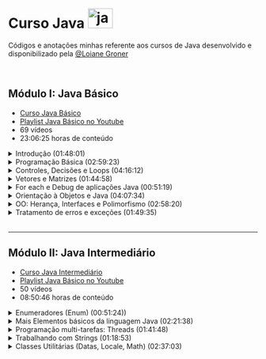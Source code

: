 # Curso Java <img alt="java" height="40" width="50" src="https://cdn.jsdelivr.net/gh/devicons/devicon/icons/java/java-original.svg" />

Códigos e anotações minhas referente aos cursos de Java desenvolvido e disponibilizado pela [@Loiane Groner](https://github.com/loiane)

<br>

## Módulo I: Java Básico

- [Curso Java Básico](https://loiane.training/curso/java-basico)
- [Playlist Java Básico no Youtube](https://www.youtube.com/watch?v=LnORjqZUMIQ&list=PLGxZ4Rq3BOBq0KXHsp5J3PxyFaBIXVs3r)
- 69 vídeos
- 23:06:25 horas de conteúdo

<details>
<summary>Introdução (01:48:01)</summary>

### [Aula 01](https://www.youtube.com/watch?v=LnORjqZUMIQ)

- Intrudução e dicas

### [Aula 02](https://www.youtube.com/watch?v=ddhH97IPrFY)

- Instalação do Java no Windows

### [Aula 03](https://www.youtube.com/watch?v=BTNp4P12DIs)

- Instalação do Java no Ubuntu

### [Aula 04](https://www.youtube.com/watch?v=xQEauKE4NTw)

- Instalação do Java no Mac OS

## Começando com Java (02:31:03)

### [Aula 05](https://www.youtube.com/watch?v=mu2ti43cgwc)

- Primeiro programa em Java (sem utilização de IDE)
- [Correção exercícios aula 05](https://www.youtube.com/watch?v=3rZNefsMmKs)

### [Aula 06](https://www.youtube.com/watch?v=dhGPGv7XCM8)

- Passando argumentos para o programa (sem utilização de IDE)
- [Correção exercíos aula 05](https://www.youtube.com/watch?v=Ebvl0BlnD-U)

### [Aula 07](https://www.youtube.com/watch?v=NoEoOaTSFMo)

- Entendendo os erros (sem utilização de IDE)
  - Erros de Sintaxe
  - Erros de Semântica
  - Erros em Tempo de Execução

### [Aula 08](https://www.youtube.com/watch?v=74QEhBpzixs)

- Instalando uma IDE
  - Eclipse
  - Netbeans

### [Aula 09](https://www.youtube.com/watch?v=KUUrrIX6wGo)

- Introdução à Orientação a Objetos
  - Vantagens
    - Reuso do código
    - Reflete o mundo real
    - Facilita a Manutenção no Código
  - Conceitos
    - Objetos
    - Classes
      - Descrição de um grupo de objetos
      - Contém nome da classe, conjunto de atributos (descrição), conjunto de métodos (comportamento)
    - Herança
      - Permite reutilização da estrutura e do comportamento de uma classe
    - Polimorfismo
      - Habilidade de variáveis terem "mais de um tipo"
  - Pacotes
    - Forma de organizar as classes
    - Convenção: domínio + projeto + pasta
      Ex.: com.loiane.cursojava.aula09

</details>
<details>
<summary>Programação Básica (02:59:23)</summary>

### [Aula 10](https://www.youtube.com/watch?v=ELBqT_rueAQ)

- Introdução a variáveis

### [Aula 11](https://www.youtube.com/watch?v=aqiB58NpKLw)

- Tipos Primitivos
  - Tipos Inteiros
    - byte (8 bits)
    - short (16 bits)
    - int (32 bits)
    - long (64 bits)
    - char
  - Tipos Ponto Flutuante
    - float (32 bits)
    - double (64 bits)
  - Tipo Char
  - Tipo Boolean
    - true
    - false
  - Literais

### [Aula 12](https://www.youtube.com/watch?v=Z6Y8zupCKfk)

- Lendo dados do teclado usando a classe Scanner

### [Aula 13](https://www.youtube.com/watch?v=199tKAE6sxo)

- Operadores
  - Operadores Aritméticos
    - adição \+
    - subtração \-
    - divisão \/
    - multiplicação \*
    - módulo \%
    - incremento \++
    - decremento \--
  - Operadores Relacionais
    - igual a ==
    - diferente de !=
    - maior que \>
    - menor que <
    - maior ou igual que >=
    - menor ou igual que <=
  - Operadores Lógicos
    - AND &
    - OR |
    - XOR ^
    - OR curto circuito ||
    - AND curto circuito &&
    - NOT !
  - Operadores de Assignment
    - +=
    - -=
    - \*=
    - /=
  - Procedência
  - [Exercícios aula 13](https://pt2.slideshare.net/loianeg/curso-java-bsico-exerccios-aulas-11-12-13)
    - [Correção exercícios aula 13](https://www.youtube.com/watch?v=pfI20o_lyRA)

</details>
<details>
<summary>Controles, Decisões e Loops (04:16:12)</summary>

### [Aula 14](https://www.youtube.com/watch?v=KJYSXTYgL_o)

- Condicionais if/else

### [Aula 15](https://www.youtube.com/watch?v=JTLgFZyBUN4)

- Condicional Switch-Case
  - [Exercícios aula 15](https://pt2.slideshare.net/loianeg/curso-java-basico-exercicios-aulas-14-15)
    - [Correção exercícios aula 15](https://www.youtube.com/watch?v=-BpAWP6T6a8)

### [Aula 16](https://www.youtube.com/watch?v=9_12LPVMJYc)

- Loop while
- Loop do-while

### [Aula 17](https://www.youtube.com/watch?v=HrfWrbmFUKQ)

- Loop for
  - [Exercícios aula 17](https://pt2.slideshare.net/loianeg/curso-java-basico-exercicios-aulas-16-17)
    - [Correção exercícios aula 15 1/5](https://www.youtube.com/watch?v=7ccdc5Vkf7Q)
    - [Correção exercícios aula 15 2/5](https://www.youtube.com/watch?v=ATEpiDIqDx4)
    - [Correção exercícios aula 15 3/5](https://www.youtube.com/watch?v=ltG7MEnTx8M)
    - [Correção exercícios aula 15 4/5](https://www.youtube.com/watch?v=bfkocfgM7_U)
    - [Correção exercícios aula 15 5/5](https://www.youtube.com/watch?v=coiYSnquB7g)

### [Aula 18](https://www.youtube.com/watch?v=rU-DCmwAtXE)

- Break
- Continue

</details>
<details>
<summary>Vetores e Matrizes (01:44:58)</summary>

### [Aula 19](https://www.youtube.com/watch?v=HxRb5KLofcI)

- Vetores/Arrays
  - [Exercícios aula 19](https://pt2.slideshare.net/loianeg/curso-java-basico-exercicios-aula-19)
    - [Correção exercícios aula 19 1/5](https://www.youtube.com/watch?v=UN6ZJBSTR0M)
    - [Correção exercícios aula 19 2/5](https://www.youtube.com/watch?v=o4S35dlr4_E)
    - [Correção exercícios aula 19 3/5](https://www.youtube.com/watch?v=eAuxsgm3pl4)
    - [Correção exercícios aula 19 4/5](https://www.youtube.com/watch?v=NZw0BbGxCmM)
    - [Correção exercícios aula 19 5/5](https://www.youtube.com/watch?v=64Bj0RMWkiU)

### Aula 20 - Matrizes

### [Parte 1](https://www.youtube.com/watch?v=P66G0rxdL-k)

- Introdução e prática

### [Parte 2](https://www.youtube.com/watch?v=C6lhdwDo2Ng)

- Manipulação

### [Parte 3](https://www.youtube.com/watch?v=99u1tAbYcww)

- Matrizes 3 dimensões

### [Parte 4](https://www.youtube.com/watch?v=QjSlHLMaTYY)

- Matrizes irregulares

  - [Exercícios aula 20](https://pt2.slideshare.net/loianeg/curso-java-basico-exercicios-aula-20)
    - [Correção exercícios aula 20 1/4](https://www.youtube.com/watch?v=Cf4sv_9vENs)
    - [Correção exercícios aula 20 2/4](https://www.youtube.com/watch?v=lHKmF-kOq90)
    - [Correção exercícios aula 20 3/4](https://www.youtube.com/watch?v=zaD6mQj11ew)
    - [Correção exercícios aula 20 4/4](https://www.youtube.com/watch?v=9h9OfzW9u9M)

</details>
<details>
<summary>For each e Debug de aplicações Java (00:51:19)</summary>

### [Aula 21](https://youtu.be/2ndBbnsqBXQ)

- Loop For Each

### [Aula 22](https://youtu.be/kbzzlKfjR8k)

- Debug no Eclipse

### [Aula 23](https://youtu.be/qlMJytCpKJg)

- Debug no Netbeans

</details>
<details>
<summary>Orientação à Objetos e Java (04:07:34)</summary>

### [Aula 24](https://youtu.be/Gq1BS63pkRA)

- Conceitos classe, objetos, atributos
  - Uma classe é uma definição de uma entidade de um objeto, onde seus atributos são suas características.
  - [Exercícios aula 24](https://pt2.slideshare.net/loianeg/curso-java-basico-exercicios-aula-24)
  - [Correção exercícios aula 24](https://www.youtube.com/watch?v=0f5wWNU_nns)

### [Aula 25](https://www.youtube.com/watch?v=-t_c6F_Uoeg)

- Classes e métodos simples

### [Aula 26](https://www.youtube.com/watch?v=_3fal2H8Agw)

- Classes e métodos com retorno

### [Aula 27](https://www.youtube.com/watch?v=ffvsI9dnDiY)

- Classes e métodos com parâmetro
  - [Exercícios aulas 25 a 27](https://pt2.slideshare.net/loianeg/curso-java-basico-exercicios-aula-25-a-27)
  - [Correção exercícios aula 27 parte 1](https://www.youtube.com/watch?v=DTewirzLmb4)
  - [Correção exercícios aula 27 parte 2](https://www.youtube.com/watch?v=SC7YLvc6Sto)
  - [Correção exercícios aula 27 parte 3](https://www.youtube.com/watch?v=eYM24XWAxSs)
  - [Correção exercícios aula 27 parte 4](https://www.youtube.com/watch?v=ZILUIBmGAmk)

### [Aula 28](https://www.youtube.com/watch?v=aRQHjfYBpM8)

- Pacotes e import
  - Convenção de pacotes Java
    - Sempre em lowercase
    - Domínio da empresa ao contrário + nome do projeto + (opcional - evitar colisão)
    - Pastas para organizar

### [Aula 29](https://www.youtube.com/watch?v=uJKcKzro9pU)

- Construtores

### [Aula 30](https://www.youtube.com/watch?v=RLzR--Pwvcs)

- Palavra chave this

### [Aula 31](https://www.youtube.com/watch?v=6oD7TE90e-M)

- Modificadores de acesso
  - default: quando não utilizamos nenhum modificador, a classe só fica visível dentro do mesmo pacote
  - public: todo mundo pode ver
  - private: somente a própria classe pode ver

### [Aula 32](https://www.youtube.com/watch?v=vKif9IxYTLY)

- Encapsulamento
  - métodos getters e setters

### [Aula 33](https://www.youtube.com/watch?v=ZpssJov_5_A)

- Sobrecarga (overload ou sobreposição) de métodos
  - é necessário declarar um segundo ou terceiro método com o mesmo nome. A asinatura do método tem que ser diferente, ou seja, um tipo de retorno diferente ou quantidade de parâmetros diferente
- Sobrecargas (overload ou sobreposição) de construtores
  - foi mencionado e aplicado nas aulas 29 e 30, com a utilização de novos construtores com a quantidade desejada de atributos (construtores com 0, 1, 2, 3, ..., atributos)
  - [Exercícios aulas 28 a 33](https://pt2.slideshare.net/loianeg/curso-java-basico-exercicios-aulas-28-a-33)
  - [Correção exercícios aula 33 parte 1](https://www.youtube.com/watch?v=eFYqJHZw2G8)
  - [Correção exercícios aula 33 parte 2](https://www.youtube.com/watch?v=LNTGVzYVtMk)
  - [Correção exercícios aula 33 parte 3](https://www.youtube.com/watch?v=iGyM6wL_w50)
  - [Correção exercícios aula 33 parte 4](https://www.youtube.com/watch?v=cv8-GNYNOOo)

### [Aula 34](https://www.youtube.com/watch?v=ZpssJov_5_A)

- Variáveis e métodos estáticos (modificador static)
  - não é necessário instanciar uma classe para utilizar os métodos desta classe
  - [Exercícios aula 34](https://pt2.slideshare.net/loianeg/curso-java-basico-exercicios-aula-34)
  - [Correção exercícios aula 34 parte 1](https://www.youtube.com/watch?v=oTy5jP7CK9c)
  - [Correção exercícios aula 34 parte 2](https://www.youtube.com/watch?v=8GGSXaUj2pk)
  - [Correção exercícios aula 34 parte 3](https://www.youtube.com/watch?v=A8caJRDWWVQ)

### [Aula 35](https://www.youtube.com/watch?v=X56_FjmbmE4)

- Recursividade
  - [Exercícios aula 35](https://pt2.slideshare.net/loianeg/curso-java-basico-exercicios-aula-35)
  - [Correção exercícios aula 35 parte 1](https://www.youtube.com/watch?v=2YyJ3CZBlAI)
  - [Correção exercícios aula 35 parte 2](https://www.youtube.com/watch?v=wl1gIU5y-II)

### [Aula 36](https://www.youtube.com/watch?v=edXQiFAdH2c)

- Relacionamento entre classes
  - [Exercícios aula 36](https://pt2.slideshare.net/loianeg/curso-java-basico-exercicios-aula-36)
  - [Correção exercícios aula 36 parte 1](https://www.youtube.com/watch?v=5-dQS7QuwcY)
  - [Correção exercícios aula 36 parte 2](https://www.youtube.com/watch?v=ML32UfX43Pw)

</details>
<details>
<summary>OO: Herança, Interfaces e Polimorfismo (02:58:20)</summary>

### [Aula 37](https://www.youtube.com/watch?v=MOXLCjL4Ik4)

- Herança

### [Aula 38](https://www.youtube.com/watch?v=aRPal-8z4RQ)

- Palavra chave super

### [Aula 39](https://www.youtube.com/watch?v=xjxDh9xbfLM)

- Modificadores de acesso + protected
  - default -> é visível nos pacotes iguais ao do atributo e na própria classe
  - public -> é visível em todos os pacotes e todas as classes
  - private -> é visível apenas dentro da própria classe
  - protected -> é visível na própria classe, nas outras classes do pacote e na subclasse

### [Aula 40](https://www.youtube.com/watch?v=pMPlngyWHLM)

- Herança e Polimorfismo: sobrecarga de métodos

### [Aula 41](https://www.youtube.com/watch?v=Oibb-17nD14)

- Classes abstratas
  - quando é adicionado 'abstract' a uma classe, ela não poderá ser instanciada, apenas será instanciada as suas descendentes.
  - ao adicionar 'absctract' a um método, todos as subclasses deverão obrigatoriamente implementar este método.

### [Aula 42](https://www.youtube.com/watch?v=858FJ6DQRVg)

- Palavra chave final
  - Faz com que a classe não possa ser extendida
  - Ao ser usado em variável, a torna imutável

### [Aula 43](https://www.youtube.com/watch?v=dAGvL88bO9o)

- Classe Object
  - sobrescrita do método toString
  - sobrescrita do método equals
  - [Exercícios aulas 36 a 43](https://pt2.slideshare.net/loianeg/curso-java-basico-exercicios-aula-36)
  - [Correção exercícios aula 43 parte 1](https://www.youtube.com/watch?v=Ghp5pmbxDTU)
  - [Correção exercícios aula 43 parte 1](https://www.youtube.com/watch?v=ZSyCf11JJOM)
  - [Correção exercícios aula 43 parte 1](https://www.youtube.com/watch?v=M631ZCkX-Dg)

### [Aula 44](https://www.youtube.com/watch?v=6uLLfRNgRA4)

- Interfaces
  - Uma classe abstrata que apenas contém métodos abstratos
  - Uma classe pode implementar diversas interfaces
  - Todo atributo declarado dentro de uma interface é público, estático e final

### [Aula 45](https://www.youtube.com/watch?v=POEf8DKZWds)

- Casting (conversão)
  - upcasting -> transformando uma classe menor em um tipo de uma classe maior
    - geralmente é automático
    - não há necessidade de fazer manual, porém upcasting manual é permitido
  - downcasting -> transforma o objeto de uma superclasse em uma subclasse
- instanceOf

### [Aula 46](https://www.youtube.com/watch?v=h-R4mWzmRKc)

- Interface
  - Herança múltipla permitido; uma interface pode estender várias interfaces
  - palavra chave `implements` é utilizada para implementar uma interface
  - por padrão todos os métodos são públicos e abstratos (`public abstract`) - não tem necessidade de declarar os mesmos
  - interfaces não tem implementação
  - todos os métodos de uma interface precisam ser sobrescritos
  - todas as variáveis declaradas numa interface são `public static final`(constantes)
  - interfaces não tem construtor(es)
  - métodos não podem ser estáticos (`static`)
- Classe Abstrata

  - Herança múltipla não é possível; uma classe só pode estender uma única classe
  - palavra chave `extends` é utilizada para estrender uma classe
  - métodos podem ter modificadores public e abstract se necessário, e podem utilizar outros modificadores também
  - podem ter implementação parcial
  - somente métodos abstratos precisam ser sobrescritos(obrigatório)
  - variáveis podem ser declaradas como `public static final` se necessário, as não é obrigtório
  - classes abstratas podem ter construtores
  - métodos não abstratos podem ser estáticos (`static`)
  - [Exercícios aulas 44 a 46](https://pt2.slideshare.net/loianeg/curso-java-basico-exercicios-aulas-44-a-46)
  - [Correção exercícios aula 46 parte 1](https://www.youtube.com/watch?v=3hZCLp0g1TE)
  - [Correção exercícios aula 46 parte 2](https://www.youtube.com/watch?v=2M1qOF24HMA)
  - [Correção exercícios aula 46 parte 3](https://www.youtube.com/watch?v=mLHT8GxG0Sw)

   </details>

<details>
<summary>Tratamento de erros e exceções (01:49:35)</summary>

### [Aula 47](https://www.youtube.com/watch?v=ld2C4GcAtsg)

- Exceptions:
  - try
  - catch

### [Aula 48](https://www.youtube.com/watch?v=G8-fhwpHdFU)

- Exceptions:
  - múltiplos catch

### [Aula 49](https://www.youtube.com/watch?v=Xb9rK6L4GYA)

- Exceptions:
  - finally

### [Aula 50](https://www.youtube.com/watch?v=CW7DER5TqLM)

- Exceptions:
  - stacktrace
  - throws
  - classe Throwable
    - getMessage()
    - printStackTrace
  - Erro: resulta na finalização do programa
  - Exception: possível tratar o erro e continuar execução do programa

### [Aula 51](https://www.youtube.com/watch?v=5R8pw1V2H-g)

- Exceptions:
  - tipos de erros no Java
  - Erro: acontece em tempo de execução, resulta na finalização do programa, não tem tratamento.
    - exemplo OutOfMemoryError: acabou a memória, não tem como tratar.
  - Exception: possível tratar o erro e continuar execução do programa
    - checked (verificada)
      - IOException: podem ocorrer na leitura e abertura de arquivo
      - SQLException: relacionados a banco de dados
    - unchecked (não verificada) - acontecem em tempo de execução do programa (runtime exception)
      - ArrayIndexOutOfBoundsException: quando tentamos acessar um índice do array que não está disponível
      - NullPointerException: por exemplo, chamar um método de uma variável que não foi iniciada ainda.
      - ArithmeticException: como por exemplo dividir número por 0
      - ClassCastException: vimos erros assim nas aulas de casting
  - [Exercícios aulas 47 a 52](https://pt2.slideshare.net/loianeg/curso-java-basico-exercicios-aulas-47-a-52)
  - [Correção exercícios aula 52](https://www.youtube.com/watch?v=tc48uwR9Qto)

</details>
<br>
<hr>

## Módulo II: Java Intermediário

- [Curso Java Intermediário](https://loiane.training/curso/java-intermediario)
- [Playlist Java Básico no Youtube](https://www.youtube.com/watch?v=EdEKx24xHGc&list=PLGxZ4Rq3BOBoqYyFWOV_YbfBW80YGAGEI)
- 50 vídeos
- 08:50:46 horas de conteúdo

<details>
<summary>Enumeradores (Enum) (00:51:24))</summary>

### [Aula 53](https://www.youtube.com/watch?v=EdEKx24xHGc)

- Enumeradores (Enum)

### [Aula 54](https://www.youtube.com/watch?v=eTtArKB24pc)

- Enumeradores como classe
  - construtor
  - métodos
  - Enums extends a classe java.lang.Enum
  - Podem ser comparados usando ==
  - Não podem ser instanciadas com `new`
  - Podem implementar interfaces
  - Não existe herança em enum
  - Pode ser declarado separadamente ou dentro de classe

### [Aula 55](https://www.youtube.com/watch?v=hdF8IkkOZcw)

- value
- valueOf

### [Aula 56](https://www.youtube.com/watch?v=sfc4-IZj744)

- métodos abstratos
  - [Exercício Aula 56](https://www.youtube.com/watch?v=fc6ctPYRS4g)

</details>

<details>
<summary>Mais Elementos básicos da linguagem Java (02:21:38)</summary>

### [Aula 57](https://www.youtube.com/watch?v=U0dcVFvJIhk)

- Wrappers
  - classes de tipo primitivo

### [Aula 58](https://www.youtube.com/watch?v=M_YRtU4xRWE)

- Autoboxing
- Unboxing

### [Aula 59](https://www.youtube.com/watch?v=S2j0EWufOeI)

- Importação estática (static import)

### [Aula 60](https://www.youtube.com/watch?v=nZOJ5XxPu2o)

- Escopo de Variáveis

### [Aula 61](https://www.youtube.com/watch?v=B2w7bESRZNU)

- Passagem de parâmetros por valor e por referência

### [Aula 62](https://www.youtube.com/watch?v=vIthjvYNf08)

- Varargs

### [Aula 63](https://www.youtube.com/watch?v=3Ie7VMJWoYo)

- printf

### [Aula 64](https://www.youtube.com/watch?v=OQKV3dCKzSI)

- Classes aninhadas
  - internas
    - classes que serão utilizadas somente dentro da classe "externa"
    - Hibernate/JPA (chave primária composta)
  - locais
    - Swing (actions)
  - anônimas
    - Collections (comparar objetos, entre outros )

### [Aula 65](https://www.youtube.com/watch?v=6M8EE_oRwtM)

- Annotations (anotações)
  - Recurso que permite embutir informações complementares no código fonte
    - Informações para o compilador
    - Runtime(tempo de execução)
    - Compile ou Deploy-time (tempo de compilação ou deploy-web)
    - Ex.: `@Override, @Inherited, @Deprecated, @SupressWarnings`

### [Aula 66](https://www.youtube.com/watch?v=_11TPkgZARk)

- Garbage Collector (Coletor de Lixo)

</details>

<details>
<summary>Programação multi-tarefas: Threads (01:41:48)</summary>

### [Aula 67](https://www.youtube.com/watch?v=v5l30QMKv6c)

- Criando Threads

  - métodos start
  - run
  - sleep

  - Multitarefas: processos e threads
    - processo é um programa que está sendo executado
    - thread é a menor unidade de código que pode ser executada

</details>

<details>
<summary>Trabalhando com Strings (01:18:53)</summary>
</details>

<details>
<summary>Classes Utilitárias (Datas, Locale, Math) (02:37:03)</summary>
</details>
